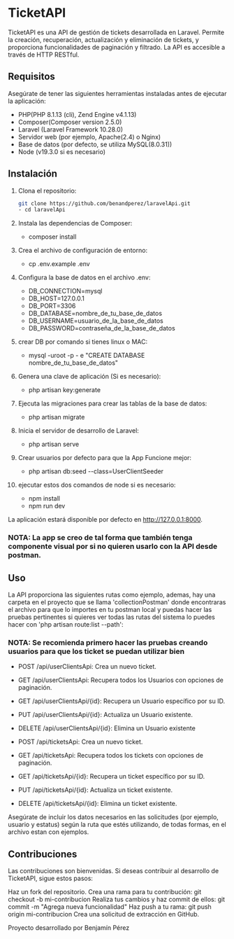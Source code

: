 # TicketAPI

TicketAPI es una API de gestión de tickets desarrollada en Laravel. Permite la creación, recuperación, actualización y eliminación de tickets, y proporciona funcionalidades de paginación y filtrado. La API es accesible a través de HTTP RESTful.

## Requisitos

Asegúrate de tener las siguientes herramientas instaladas antes de ejecutar la aplicación:

- PHP(PHP 8.1.13 (cli), Zend Engine v4.1.13)
- Composer(Composer version 2.5.0)
- Laravel (Laravel Framework 10.28.0)
- Servidor web (por ejemplo, Apache(2.4) o Nginx)
- Base de datos (por defecto, se utiliza MySQL(8.0.31))
- Node (v19.3.0 si es necesario)

## Instalación

1. Clona el repositorio:

   ```bash
   git clone https://github.com/benandperez/laravelApi.git
   - cd laravelApi
1. Instala las dependencias de Composer:
   - composer install
2. Crea el archivo de configuración de entorno:
   - cp .env.example .env
3. Configura la base de datos en el archivo .env:
   - DB_CONNECTION=mysql
   - DB_HOST=127.0.0.1
   - DB_PORT=3306
   - DB_DATABASE=nombre_de_tu_base_de_datos
   - DB_USERNAME=usuario_de_la_base_de_datos
   - DB_PASSWORD=contraseña_de_la_base_de_datos
4. crear DB por comando si tienes linux o MAC:
    - mysql -uroot -p - e "CREATE DATABASE nombre_de_tu_base_de_datos"
5. Genera una clave de aplicación (Si es necesario):
   - php artisan key:generate
6. Ejecuta las migraciones para crear las tablas de la base de datos:
   - php artisan migrate
7. Inicia el servidor de desarrollo de Laravel:
   - php artisan serve
8. Crear usuarios por defecto para que la App Funcione mejor:
   - php artisan db:seed --class=UserClientSeeder
9. ejecutar estos dos comandos de node si es necesario:
    - npm install
    - npm run dev


La aplicación estará disponible por defecto en http://127.0.0.1:8000.
### NOTA: La app se creo de tal forma que también tenga componente visual por si no quieren usarlo con la API desde postman. 

## Uso
La API proporciona las siguientes rutas como ejemplo, ademas, hay una carpeta en el proyecto que se llama 
'collectionPostman' donde encontraras el archivo para que lo importes en tu postman local y puedas hacer las pruebas pertinentes
si quieres ver todas las rutas del sistema lo puedes hacer con 'php artisan route:list --path':
### NOTA: Se recomienda primero hacer las pruebas creando usuarios para que los ticket se puedan utilizar bien

- POST /api/userClientsApi: Crea un nuevo ticket.
- GET /api/userClientsApi: Recupera todos los Usuarios con opciones de paginación.
- GET /api/userClientsApi/{id}: Recupera un Usuario específico por su ID.
- PUT /api/userClientsApi/{id}: Actualiza un Usuario existente.
- DELETE /api/userClientsApi/{id}: Elimina un Usuario existente


- POST /api/ticketsApi: Crea un nuevo ticket.
- GET /api/ticketsApi: Recupera todos los tickets con opciones de paginación.
- GET /api/ticketsApi/{id}: Recupera un ticket específico por su ID.
- PUT /api/ticketsApi/{id}: Actualiza un ticket existente.
- DELETE /api/ticketsApi/{id}: Elimina un ticket existente.

Asegúrate de incluir los datos necesarios en las solicitudes (por ejemplo, usuario y estatus) 
según la ruta que estés utilizando, de todas formas, en el archivo estan con ejemplos.

## Contribuciones

Las contribuciones son bienvenidas. Si deseas contribuir al desarrollo de TicketAPI, sigue estos pasos:

Haz un fork del repositorio.
Crea una rama para tu contribución: git checkout -b mi-contribucion
Realiza tus cambios y haz commit de ellos: git commit -m "Agrega nueva funcionalidad"
Haz push a tu rama: git push origin mi-contribucion
Crea una solicitud de extracción en GitHub.

Proyecto desarrollado por Benjamín Pérez

